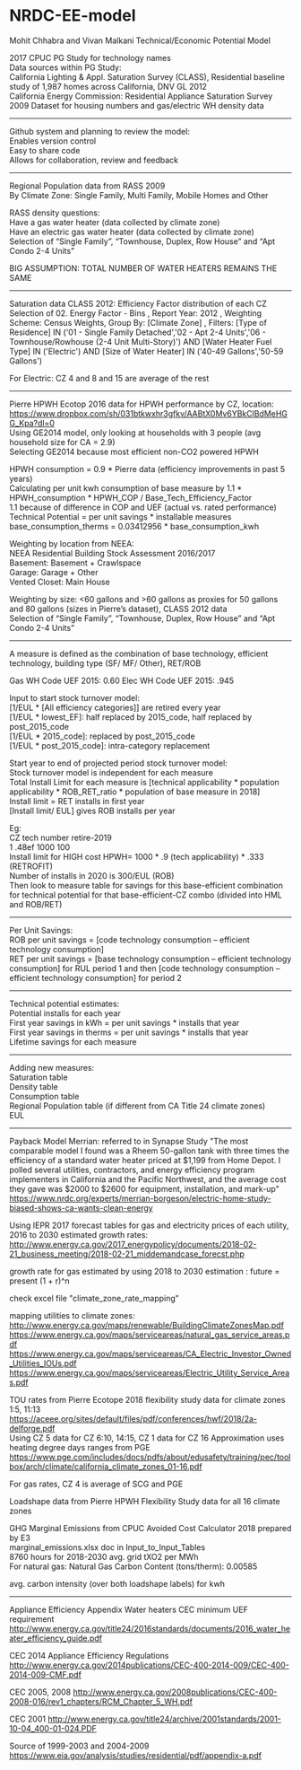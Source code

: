 # NRDC-EE-model
Mohit Chhabra and Vivan Malkani Technical/Economic Potential Model

2017 CPUC PG Study for technology names  
Data sources within PG Study:  
California Lighting & Appl. Saturation Survey (CLASS), Residential baseline study of 1,987 homes across California, DNV GL 2012  
California Energy Commission: Residential Appliance Saturation Survey 2009 Dataset for housing numbers and gas/electric WH density data

--------------------------------------------------------------------------------------------------------------------------------------
Github system and planning to review the model:  
Enables version control  
Easy to share code   
Allows for collaboration, review and feedback  

--------------------------------------------------------------------------------------------------------------------------------------
Regional Population data from RASS 2009  
By Climate Zone: Single Family, Multi Family, Mobile Homes and Other  
 
RASS density questions:   
Have a gas water heater (data collected by climate zone)  
Have an electric gas water heater (data collected by climate zone)  
Selection of “Single Family”, “Townhouse, Duplex, Row House” and “Apt Condo 2-4 Units”  

BIG ASSUMPTION: TOTAL NUMBER OF WATER HEATERS REMAINS THE SAME  

--------------------------------------------------------------------------------------------------------------------------------------
Saturation data
CLASS 2012: Efficiency Factor distribution of each CZ
Selection of 02. Energy Factor - Bins , Report Year: 2012 , Weighting Scheme: Census Weights, Group By: [Climate Zone] , Filters: [Type of Residence] IN ('01 - Single Family Detached','02 - Apt 2-4 Units','06 - Townhouse/Rowhouse (2-4 Unit Multi-Story)') AND [Water Heater Fuel Type] IN ('Electric') AND [Size of Water Heater] IN ('40-49 Gallons','50-59 Gallons')

For Electric: CZ 4 and 8 and 15 are average of the rest

--------------------------------------------------------------------------------------------------------------------------------------

Pierre HPWH Ecotop 2016 data for HPWH performance by CZ, location: https://www.dropbox.com/sh/031btkwxhr3gfkv/AABtX0Mv6YBkClBdMeHGG_Kpa?dl=0    
Using GE2014 model, only looking at households with 3 people  (avg household size for CA = 2.9)  
Selecting GE2014 because most efficient non-CO2 powered HPWH  

HPWH consumption = 0.9 * Pierre data (efficiency improvements in past 5 years)  
Calculating per unit kwh consumption of base measure by 1.1 * HPWH_consumption * HPWH_COP / Base_Tech_Efficiency_Factor   
1.1 because of difference in COP and UEF (actual vs. rated performance)      
Technical Potential = per unit savings * installable measures    
base_consumption_therms = 0.03412956 * base_consumption_kwh  

Weighting by location from NEEA:    
NEEA Residential Building Stock Assessment 2016/2017  
Basement: Basement + Crawlspace  
Garage: Garage + Other  
Vented Closet: Main House  

Weighting by size: <60 gallons and >60 gallons as proxies for 50 gallons and 80 gallons (sizes in Pierre’s dataset), CLASS 2012 data  
Selection of “Single Family”, “Townhouse, Duplex, Row House” and “Apt Condo 2-4 Units”  

--------------------------------------------------------------------------------------------------------------------------------------
A measure is defined as the combination of base technology, efficient technology, building type (SF/ MF/ Other), RET/ROB  

Gas WH Code UEF 2015: 0.60
Elec WH Code UEF 2015: .945

Input to start stock turnover model:   
[1/EUL * [All efficiency categories]] are retired every year   
[1/EUL * lowest_EF]: half replaced by 2015_code, half replaced by post_2015_code  
[1/EUL * 2015_code]: replaced by post_2015_code  
[1/EUL * post_2015_code]: intra-category replacement   

Start year to end of projected period stock turnover model:  
Stock turnover model is independent for each measure  
Total Install Limit for each measure is [technical applicability * population applicability * ROB_RET_ratio * population of base
measure in 2018]  
Install limit = RET installs in first year  
[Install limit/ EUL] gives ROB installs per year  

Eg:  
CZ	tech		number		retire-2019  
1	.48ef		1000		100  
Install limit for HIGH cost HPWH= 1000 * .9 (tech applicability) * .333 (RETROFIT)     
Number of installs in 2020 is 300/EUL (ROB)    
Then look to measure table for savings for this base-efficient combination for technical potential for that base-efficient-CZ combo (divided into HML and ROB/RET)  

--------------------------------------------------------------------------------------------------------------------------------------
Per Unit Savings:  
ROB per unit savings = [code technology consumption – efficient technology consumption]  
RET per unit savings = [base technology consumption – efficient technology consumption] for RUL period 1 and then [code technology consumption – efficient technology consumption] for period 2  

--------------------------------------------------------------------------------------------------------------------------------------
Technical potential estimates:  
 Potential installs for each year  
 First year savings in kWh = per unit savings * installs that year  
 First year savings in therms = per unit savings * installs that year  
 Lifetime savings for each measure  

--------------------------------------------------------------------------------------------------------------------------------------
Adding new measures:  
Saturation table  
Density table  
Consumption table  
Regional Population table (if different from CA Title 24 climate zones)  
EUL  

--------------------------------------------------------------------------------------------------------------------------------------
 Payback Model
Merrian: referred to in Synapse Study
 "The most comparable model I found was a Rheem 50-gallon tank with three times the efficiency of a standard water heater priced at $1,199 from Home Depot. I polled several utilities, contractors, and energy efficiency program implementers in California and the Pacific Northwest, and the average cost they gave was $2000 to $2600 for equipment, installation, and mark-up"
https://www.nrdc.org/experts/merrian-borgeson/electric-home-study-biased-shows-ca-wants-clean-energy  


Using IEPR 2017 forecast tables for gas and electricity prices of each utility, 2016 to 2030 estimated growth rates: http://www.energy.ca.gov/2017_energypolicy/documents/2018-02-21_business_meeting/2018-02-21_middemandcase_forecst.php  

growth rate for gas estimated by using 2018 to 2030 estimation : future = present (1 + r)^n  

check excel file "climate_zone_rate_mapping"  

mapping utilities to climate zones:
http://www.energy.ca.gov/maps/renewable/BuildingClimateZonesMap.pdf  
https://www.energy.ca.gov/maps/serviceareas/natural_gas_service_areas.pdf  
https://www.energy.ca.gov/maps/serviceareas/CA_Electric_Investor_Owned_Utilities_IOUs.pdf  
https://www.energy.ca.gov/maps/serviceareas/Electric_Utility_Service_Areas.pdf  

TOU rates from Pierre Ecotope 2018 flexibility study data for climate zones 1:5, 11:13  
https://aceee.org/sites/default/files/pdf/conferences/hwf/2018/2a-delforge.pdf  
Using CZ 5 data for CZ 6:10, 14:15,
CZ 1 data for CZ 16
Approximation uses heating degree days ranges from PGE   https://www.pge.com/includes/docs/pdfs/about/edusafety/training/pec/toolbox/arch/climate/california_climate_zones_01-16.pdf

For gas rates, CZ 4 is average of SCG and PGE  

Loadshape data from Pierre HPWH Flexibility Study data for all 16 climate zones  

GHG Marginal Emissions from CPUC Avoided Cost Calculator 2018 prepared by E3  
marginal_emissions.xlsx doc in Input_to_Input_Tables  
8760 hours for 2018-2030 avg. grid tXO2 per MWh  
For natural gas: Natural Gas Carbon Content (tons/therm): 0.00585  

avg. carbon intensity (over both loadshape labels) for kwh



--------------------------------------------------------------------------------------------------------------------------------------

Appliance Efficiency Appendix
Water heaters CEC minimum UEF requirement
http://www.energy.ca.gov/title24/2016standards/documents/2016_water_heater_efficiency_guide.pdf

CEC 2014 Appliance Efficiency Regulations
http://www.energy.ca.gov/2014publications/CEC-400-2014-009/CEC-400-2014-009-CMF.pdf
 

CEC 2005, 2008
http://www.energy.ca.gov/2008publications/CEC-400-2008-016/rev1_chapters/RCM_Chapter_5_WH.pdf
 
CEC 2001
http://www.energy.ca.gov/title24/archive/2001standards/2001-10-04_400-01-024.PDF

Source of 1999-2003 and 2004-2009
https://www.eia.gov/analysis/studies/residential/pdf/appendix-a.pdf

